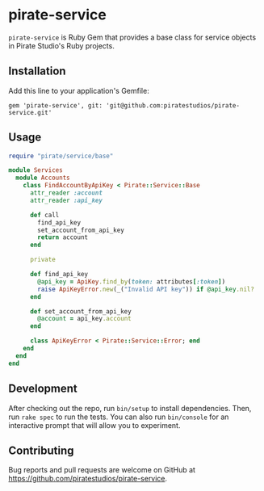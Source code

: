# pirate-service

`pirate-service` is Ruby Gem that provides a base class for service objects in Pirate Studio's Ruby projects.

## Installation

Add this line to your application's Gemfile:

```
gem 'pirate-service', git: 'git@github.com:piratestudios/pirate-service.git'
```

## Usage

``` ruby
require "pirate/service/base"

module Services
  module Accounts
    class FindAccountByApiKey < Pirate::Service::Base
      attr_reader :account
      attr_reader :api_key

      def call
        find_api_key
        set_account_from_api_key
        return account
      end

      private

      def find_api_key
        @api_key = ApiKey.find_by(token: attributes[:token])
        raise ApiKeyError.new(_("Invalid API key")) if @api_key.nil?
      end

      def set_account_from_api_key
        @account = api_key.account
      end

      class ApiKeyError < Pirate::Service::Error; end
    end
  end
end
```

## Development

After checking out the repo, run `bin/setup` to install dependencies. Then, run
`rake spec` to run the tests. You can also run `bin/console` for an interactive
prompt that will allow you to experiment.

## Contributing

Bug reports and pull requests are welcome on GitHub at https://github.com/piratestudios/pirate-service.
